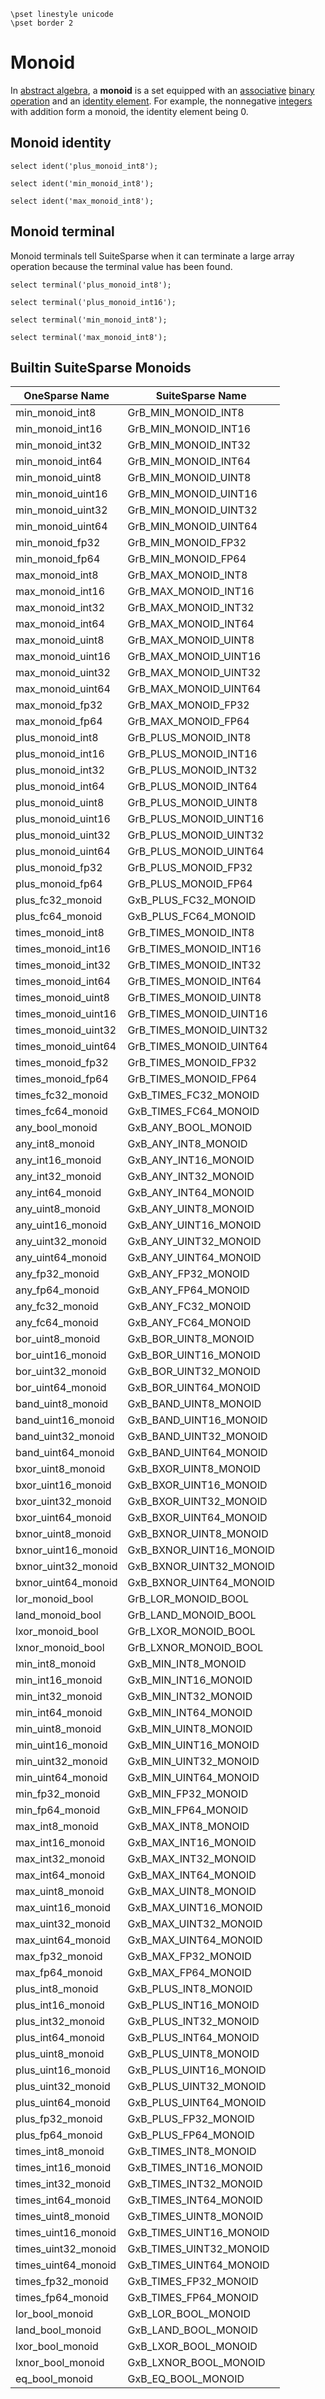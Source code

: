 ```
\pset linestyle unicode
\pset border 2
```
# Monoid

In [abstract
algebra](https://en.wikipedia.org/wiki/Abstract_algebra "Abstract
algebra"), a **monoid** is a set equipped with an
[associative](https://en.wikipedia.org/wiki/Associative
"Associative") [binary
operation](https://en.wikipedia.org/wiki/Binary_operation "Binary
operation") and an [identity
element](https://en.wikipedia.org/wiki/Identity_element "Identity
element"). For example, the nonnegative
[integers](https://en.wikipedia.org/wiki/Integer "Integer") with
addition form a monoid, the identity element being 0.

## Monoid identity

```
select ident('plus_monoid_int8');

select ident('min_monoid_int8');

select ident('max_monoid_int8');

```
## Monoid terminal

Monoid terminals tell SuiteSparse when it can terminate a large
array operation because the terminal value has been found.

```
select terminal('plus_monoid_int8');

select terminal('plus_monoid_int16');

select terminal('min_monoid_int8');

select terminal('max_monoid_int8');

```
## Builtin SuiteSparse Monoids

| OneSparse Name | SuiteSparse Name |
|----------------|------------------|
| min_monoid_int8 | GrB_MIN_MONOID_INT8 |
| min_monoid_int16 | GrB_MIN_MONOID_INT16 |
| min_monoid_int32 | GrB_MIN_MONOID_INT32 |
| min_monoid_int64 | GrB_MIN_MONOID_INT64 |
| min_monoid_uint8 | GrB_MIN_MONOID_UINT8 |
| min_monoid_uint16 | GrB_MIN_MONOID_UINT16 |
| min_monoid_uint32 | GrB_MIN_MONOID_UINT32 |
| min_monoid_uint64 | GrB_MIN_MONOID_UINT64 |
| min_monoid_fp32 | GrB_MIN_MONOID_FP32 |
| min_monoid_fp64 | GrB_MIN_MONOID_FP64 |
| max_monoid_int8 | GrB_MAX_MONOID_INT8 |
| max_monoid_int16 | GrB_MAX_MONOID_INT16 |
| max_monoid_int32 | GrB_MAX_MONOID_INT32 |
| max_monoid_int64 | GrB_MAX_MONOID_INT64 |
| max_monoid_uint8 | GrB_MAX_MONOID_UINT8 |
| max_monoid_uint16 | GrB_MAX_MONOID_UINT16 |
| max_monoid_uint32 | GrB_MAX_MONOID_UINT32 |
| max_monoid_uint64 | GrB_MAX_MONOID_UINT64 |
| max_monoid_fp32 | GrB_MAX_MONOID_FP32 |
| max_monoid_fp64 | GrB_MAX_MONOID_FP64 |
| plus_monoid_int8 | GrB_PLUS_MONOID_INT8 |
| plus_monoid_int16 | GrB_PLUS_MONOID_INT16 |
| plus_monoid_int32 | GrB_PLUS_MONOID_INT32 |
| plus_monoid_int64 | GrB_PLUS_MONOID_INT64 |
| plus_monoid_uint8 | GrB_PLUS_MONOID_UINT8 |
| plus_monoid_uint16 | GrB_PLUS_MONOID_UINT16 |
| plus_monoid_uint32 | GrB_PLUS_MONOID_UINT32 |
| plus_monoid_uint64 | GrB_PLUS_MONOID_UINT64 |
| plus_monoid_fp32 | GrB_PLUS_MONOID_FP32 |
| plus_monoid_fp64 | GrB_PLUS_MONOID_FP64 |
| plus_fc32_monoid | GxB_PLUS_FC32_MONOID |
| plus_fc64_monoid | GxB_PLUS_FC64_MONOID |
| times_monoid_int8 | GrB_TIMES_MONOID_INT8 |
| times_monoid_int16 | GrB_TIMES_MONOID_INT16 |
| times_monoid_int32 | GrB_TIMES_MONOID_INT32 |
| times_monoid_int64 | GrB_TIMES_MONOID_INT64 |
| times_monoid_uint8 | GrB_TIMES_MONOID_UINT8 |
| times_monoid_uint16 | GrB_TIMES_MONOID_UINT16 |
| times_monoid_uint32 | GrB_TIMES_MONOID_UINT32 |
| times_monoid_uint64 | GrB_TIMES_MONOID_UINT64 |
| times_monoid_fp32 | GrB_TIMES_MONOID_FP32 |
| times_monoid_fp64 | GrB_TIMES_MONOID_FP64 |
| times_fc32_monoid | GxB_TIMES_FC32_MONOID |
| times_fc64_monoid | GxB_TIMES_FC64_MONOID |
| any_bool_monoid | GxB_ANY_BOOL_MONOID |
| any_int8_monoid | GxB_ANY_INT8_MONOID |
| any_int16_monoid | GxB_ANY_INT16_MONOID |
| any_int32_monoid | GxB_ANY_INT32_MONOID |
| any_int64_monoid | GxB_ANY_INT64_MONOID |
| any_uint8_monoid | GxB_ANY_UINT8_MONOID |
| any_uint16_monoid | GxB_ANY_UINT16_MONOID |
| any_uint32_monoid | GxB_ANY_UINT32_MONOID |
| any_uint64_monoid | GxB_ANY_UINT64_MONOID |
| any_fp32_monoid | GxB_ANY_FP32_MONOID |
| any_fp64_monoid | GxB_ANY_FP64_MONOID |
| any_fc32_monoid | GxB_ANY_FC32_MONOID |
| any_fc64_monoid | GxB_ANY_FC64_MONOID |
| bor_uint8_monoid | GxB_BOR_UINT8_MONOID |
| bor_uint16_monoid | GxB_BOR_UINT16_MONOID |
| bor_uint32_monoid | GxB_BOR_UINT32_MONOID |
| bor_uint64_monoid | GxB_BOR_UINT64_MONOID |
| band_uint8_monoid | GxB_BAND_UINT8_MONOID |
| band_uint16_monoid | GxB_BAND_UINT16_MONOID |
| band_uint32_monoid | GxB_BAND_UINT32_MONOID |
| band_uint64_monoid | GxB_BAND_UINT64_MONOID |
| bxor_uint8_monoid | GxB_BXOR_UINT8_MONOID |
| bxor_uint16_monoid | GxB_BXOR_UINT16_MONOID |
| bxor_uint32_monoid | GxB_BXOR_UINT32_MONOID |
| bxor_uint64_monoid | GxB_BXOR_UINT64_MONOID |
| bxnor_uint8_monoid | GxB_BXNOR_UINT8_MONOID |
| bxnor_uint16_monoid | GxB_BXNOR_UINT16_MONOID |
| bxnor_uint32_monoid | GxB_BXNOR_UINT32_MONOID |
| bxnor_uint64_monoid | GxB_BXNOR_UINT64_MONOID |
| lor_monoid_bool | GrB_LOR_MONOID_BOOL |
| land_monoid_bool | GrB_LAND_MONOID_BOOL |
| lxor_monoid_bool | GrB_LXOR_MONOID_BOOL |
| lxnor_monoid_bool | GrB_LXNOR_MONOID_BOOL |
| min_int8_monoid | GxB_MIN_INT8_MONOID |
| min_int16_monoid | GxB_MIN_INT16_MONOID |
| min_int32_monoid | GxB_MIN_INT32_MONOID |
| min_int64_monoid | GxB_MIN_INT64_MONOID |
| min_uint8_monoid | GxB_MIN_UINT8_MONOID |
| min_uint16_monoid | GxB_MIN_UINT16_MONOID |
| min_uint32_monoid | GxB_MIN_UINT32_MONOID |
| min_uint64_monoid | GxB_MIN_UINT64_MONOID |
| min_fp32_monoid | GxB_MIN_FP32_MONOID |
| min_fp64_monoid | GxB_MIN_FP64_MONOID |
| max_int8_monoid | GxB_MAX_INT8_MONOID |
| max_int16_monoid | GxB_MAX_INT16_MONOID |
| max_int32_monoid | GxB_MAX_INT32_MONOID |
| max_int64_monoid | GxB_MAX_INT64_MONOID |
| max_uint8_monoid | GxB_MAX_UINT8_MONOID |
| max_uint16_monoid | GxB_MAX_UINT16_MONOID |
| max_uint32_monoid | GxB_MAX_UINT32_MONOID |
| max_uint64_monoid | GxB_MAX_UINT64_MONOID |
| max_fp32_monoid | GxB_MAX_FP32_MONOID |
| max_fp64_monoid | GxB_MAX_FP64_MONOID |
| plus_int8_monoid | GxB_PLUS_INT8_MONOID |
| plus_int16_monoid | GxB_PLUS_INT16_MONOID |
| plus_int32_monoid | GxB_PLUS_INT32_MONOID |
| plus_int64_monoid | GxB_PLUS_INT64_MONOID |
| plus_uint8_monoid | GxB_PLUS_UINT8_MONOID |
| plus_uint16_monoid | GxB_PLUS_UINT16_MONOID |
| plus_uint32_monoid | GxB_PLUS_UINT32_MONOID |
| plus_uint64_monoid | GxB_PLUS_UINT64_MONOID |
| plus_fp32_monoid | GxB_PLUS_FP32_MONOID |
| plus_fp64_monoid | GxB_PLUS_FP64_MONOID |
| times_int8_monoid | GxB_TIMES_INT8_MONOID |
| times_int16_monoid | GxB_TIMES_INT16_MONOID |
| times_int32_monoid | GxB_TIMES_INT32_MONOID |
| times_int64_monoid | GxB_TIMES_INT64_MONOID |
| times_uint8_monoid | GxB_TIMES_UINT8_MONOID |
| times_uint16_monoid | GxB_TIMES_UINT16_MONOID |
| times_uint32_monoid | GxB_TIMES_UINT32_MONOID |
| times_uint64_monoid | GxB_TIMES_UINT64_MONOID |
| times_fp32_monoid | GxB_TIMES_FP32_MONOID |
| times_fp64_monoid | GxB_TIMES_FP64_MONOID |
| lor_bool_monoid | GxB_LOR_BOOL_MONOID |
| land_bool_monoid | GxB_LAND_BOOL_MONOID |
| lxor_bool_monoid | GxB_LXOR_BOOL_MONOID |
| lxnor_bool_monoid | GxB_LXNOR_BOOL_MONOID |
| eq_bool_monoid | GxB_EQ_BOOL_MONOID |